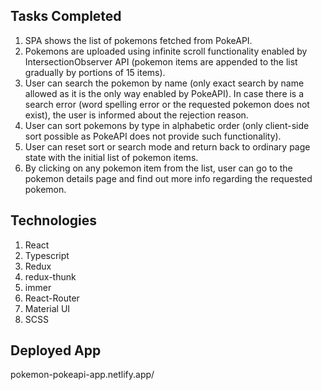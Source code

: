 ## Tasks Completed

1. SPA shows the list of pokemons fetched from PokeAPI. 
2. Pokemons are uploaded using infinite scroll functionality enabled by IntersectionObserver API (pokemon items are appended to the list gradually by portions of 15 items).
3. User can search the pokemon by name (only exact search by name allowed as it is the only way enabled by PokeAPI). In case there is a search error (word spelling error or the requested pokemon does not exist), the user is informed about the rejection reason.
4. User can sort pokemons by type in alphabetic order (only client-side sort possible as PokeAPI does not provide such functionality).
5. User can reset sort or search mode and return back to ordinary page state with the initial list of pokemon items.
6. By clicking on any pokemon item from the list, user can go to the pokemon details page and find out more info regarding the requested pokemon.

## Technologies

1. React
2. Typescript
3. Redux
4. redux-thunk
5. immer
6. React-Router
7. Material UI
8. SCSS

## Deployed App

pokemon-pokeapi-app.netlify.app/
